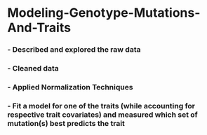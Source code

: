 # Modeling-Genotype-Mutations-And-Traits

### - Described and explored the raw data 
### - Cleaned data 
### - Applied Normalization Techniques 
### - Fit a model for one of the traits (while accounting for respective trait covariates) and measured which set of mutation(s) best predicts the trait 
